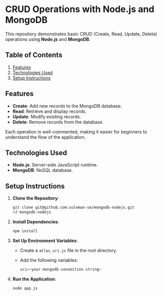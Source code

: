 # CRUD Operations with Node.js and MongoDB

This repository demonstrates basic CRUD (Create, Read, Update, Delete) operations using **Node.js** and **MongoDB**.

## Table of Contents

1. [Features](#features)
2. [Technologies Used](#technologies-used)
3. [Setup Instructions](#setup-instructions)

## Features

- **Create**: Add new records to the MongoDB database.
- **Read**: Retrieve and display records.
- **Update**: Modify existing records.
- **Delete**: Remove records from the database.

Each operation is well-commented, making it easier for beginners to understand the flow of the application.

## Technologies Used

- **Node.js**: Server-side JavaScript runtime.
- **MongoDB**: NoSQL database.

## Setup Instructions

1. **Clone the Repository**:

   ```bash
   git clone git@github.com:suleman-se/mongodb-nodejs.git
   cd mongodb-nodejs
   ```

2. **Install Dependencies**:

   ```bash
   npm install
   ```

3. **Set Up Environment Variables**:

   - Create a `atlas_uri.js` file in the root directory.
   - Add the following variables:

     ```atlas_uri.js
     uri=<your-mongodb-connection-string>
     ```

4. **Run the Application**:

   ```bash
   node app.js
   ```



